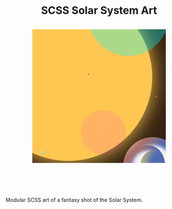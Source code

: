 <h1 align="center">
  <br>
  <strong>
    SCSS Solar System Art
  </strong>
  <br>
  <br>
  <img alt="Solar System" src="solar-system.png" width="360px">
  <br>
  <br>
</h1>

<br>

Modular SCSS art of a fantasy shot of the Solar System.

<br>